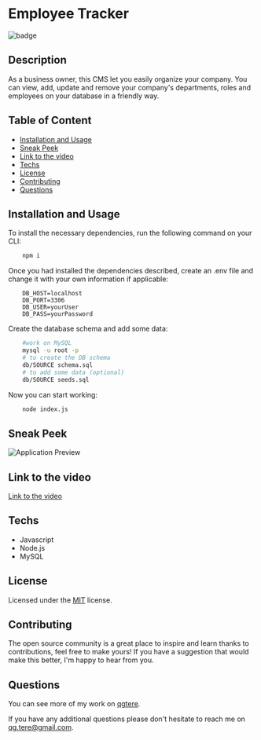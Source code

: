 # Employee Tracker

![badge](https://img.shields.io/badge/License-MIT-yellow)

## Description
 As a business owner, this CMS let you easily organize your company. You can view, add, update and remove your company's departments, roles and employees on your database in a friendly way.

## Table of Content
* [Installation and Usage](#installation-and-usage)
* [Sneak Peek](#sneak-peek)
* [Link to the video](#link-to-the-video)
* [Techs](#techs)
* [License](#license)
* [Contributing](#contributing)
* [Questions](#questions)

## Installation and Usage

To install the necessary dependencies, run the following command on your CLI:
```bash
    npm i
```
Once you had installed the dependencies described, create an .env file and change it with your own information if applicable:
```
    DB_HOST=localhost
    DB_PORT=3306
    DB_USER=yourUser
    DB_PASS=yourPassword
```
Create the database schema and add some data:
```bash
    #work on MySQL
    mysql -u root -p
    # to create the DB schema
    db/SOURCE schema.sql
    # to add some data (optional)
    db/SOURCE seeds.sql
```
Now you can start working:
```bash
    node index.js
```

## Sneak Peek
![Application Preview](./images/sneakpeek.gif)

## Link to the video
[Link to the video](https://drive.google.com/)

## Techs
* Javascript
* Node.js
* MySQL

## License
 Licensed under the [MIT](https://opensource.org/licenses/MIT)
 license.

## Contributing 
 The open source community is a great place to inspire and learn thanks to contributions, feel free to make yours!
    If you have a suggestion that would make this better, I'm happy to hear from you.

## Questions
  You can see more of my work on [qgtere](https://github.com/qgtere).

  If you have any additional questions please don't hesitate to reach me on qg.tere@gmail.com.  